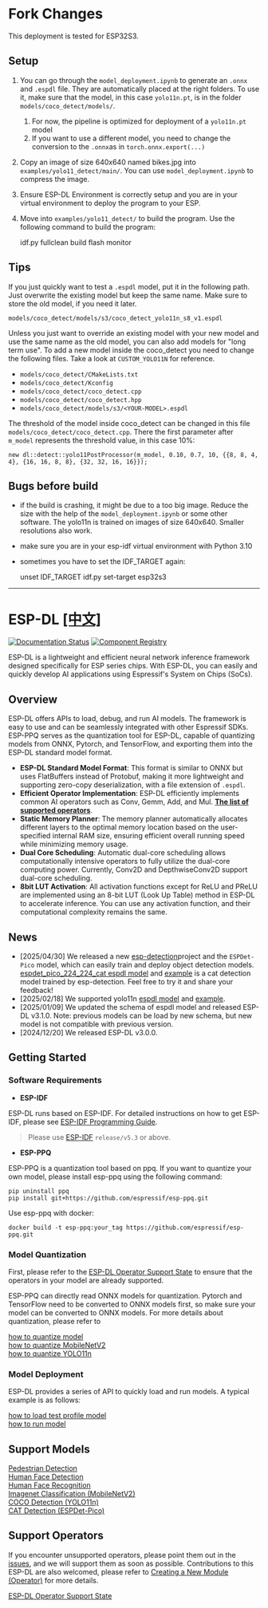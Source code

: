 # Fork Changes
This deployment is tested for ESP32S3.

## Setup
1. You can go through the `model_deployment.ipynb` to generate an `.onnx` and `.espdl` file. They are automatically placed at the right folders. To use it, make sure that the model, in this case `yolo11n.pt`, is in the folder `models/coco_detect/models/`.
   1. For now, the pipeline is optimized for deployment of a `yolo11n.pt` model
   2. If you want to use a different model, you need to change the conversion to the `.onnx`as in `torch.onnx.export(...)`
2. Copy an image of size 640x640 named bikes.jpg into `examples/yolo11_detect/main/`. You can use `model_deployment.ipynb` to compress the image.
3. Ensure ESP-DL Environment is correctly setup and you are in your virtual environment to deploy the program to your ESP.
4. Move into `examples/yolo11_detect/` to build the program. Use the following command to build the program:
 

    idf.py fullclean build flash monitor


## Tips
If you just quickly want to test a `.espdl` model, put it in the following path. Just overwrite the existing model but keep the same name. Make sure to store the old model, if you need it later.

    models/coco_detect/models/s3/coco_detect_yolo11n_s8_v1.espdl

Unless you just want to override an existing model with your new model and use the same name as the old model, you can also add models for "long term use". To add a new model inside the coco_detect you need to change the following files. Take a look at `CUSTOM_YOLO11N` for reference.
- `models/coco_detect/CMakeLists.txt`
- `models/coco_detect/Kconfig`
- `models/coco_detect/coco_detect.cpp`
- `models/coco_detect/coco_detect.hpp`
- `models/coco_detect/models/s3/<YOUR-MODEL>.espdl`

The threshold of the model inside coco_detect can be changed in this file `models/coco_detect/coco_detect.cpp`. There the first parameter after `m_model` represents the threshold value, in this case 10%:

    new dl::detect::yolo11PostProcessor(m_model, 0.10, 0.7, 10, {{8, 8, 4, 4}, {16, 16, 8, 8}, {32, 32, 16, 16}});

## Bugs before build
- if the build is crashing, it might be due to a too big image. Reduce the size with the help of the `model_deployment.ipynb` or some other software. The yolo11n is trained on images of size 640x640. Smaller resolutions also work.
- make sure you are in your esp-idf virtual environment with Python 3.10
- sometimes you have to set the IDF_TARGET again:


    unset IDF_TARGET
    idf.py set-target esp32s3



---
# ESP-DL [[中文]](./README_cn.md)

[![Documentation Status](./docs/_static/doc_latest.svg)](https://docs.espressif.com/projects/esp-dl/en/latest/index.html)  [![Component Registry](https://components.espressif.com/components/espressif/esp-dl/badge.svg)](https://components.espressif.com/components/espressif/esp-dl)

ESP-DL is a lightweight and efficient neural network inference framework designed specifically for ESP series chips. With ESP-DL, you can easily and quickly develop AI applications using Espressif's System on Chips (SoCs).

## Overview

ESP-DL offers APIs to load, debug, and run AI models. The framework is easy to use and can be seamlessly integrated with other Espressif SDKs. ESP-PPQ serves as the quantization tool for ESP-DL, capable of quantizing models from ONNX, Pytorch, and TensorFlow, and exporting them into the ESP-DL standard model format.

- **ESP-DL Standard Model Format**: This format is similar to ONNX but uses FlatBuffers instead of Protobuf, making it more lightweight and supporting zero-copy deserialization, with a file extension of `.espdl`.
- **Efficient Operator Implementation**: ESP-DL efficiently implements common AI operators such as Conv, Gemm, Add, and Mul. [**The list of supported operators**](./operator_support_state.md).
- **Static Memory Planner**: The memory planner automatically allocates different layers to the optimal memory location based on the user-specified internal RAM size, ensuring efficient overall running speed while minimizing memory usage.
- **Dual Core Scheduling**: Automatic dual-core scheduling allows computationally intensive operators to fully utilize the dual-core computing power. Currently, Conv2D and DepthwiseConv2D support dual-core scheduling.
- **8bit LUT Activation**: All activation functions except for ReLU and PReLU are implemented using an 8-bit LUT (Look Up Table) method in ESP-DL to accelerate inference. You can use any activation function, and their computational complexity remains the same.

## News
- [2025/04/30] We released a new [esp-detection](https://github.com/espressif/esp-detection)​​ project and the `​​ESPDet-Pico`​​ model, which can easily train and deploy object detection models. [espdet_pico_224_224_cat​​ espdl model](./models/cat_detect/) and [example](./examples/cat_detect/) is a cat detection model trained by ​esp-detection​​. Feel free to try it and share your feedback!   
- [2025/02/18] We supported yolo11n [espdl model](https://github.com/espressif/esp-dl/tree/master/models/coco_detect) and [example](https://github.com/espressif/esp-dl/tree/master/examples/yolo11_detect).
- [2025/01/09] We updated the schema of espdl model and released ESP-DL v3.1.0. Note: previous models can be load by new schema, but new model is not compatible with previous version. 
- [2024/12/20] We released ESP-DL v3.0.0.

## Getting Started

### Software Requirements

- **ESP-IDF**  

ESP-DL runs based on ESP-IDF. For detailed instructions on how to get ESP-IDF, please see [ESP-IDF Programming Guide](https://idf.espressif.com).

> Please use [ESP-IDF](https://github.com/espressif/esp-idf) `release/v5.3` or above.


- **ESP-PPQ**

ESP-PPQ is a quantization tool based on ppq. If you want to quantize your own model, please install esp-ppq using the following command:
```
pip uninstall ppq
pip install git+https://github.com/espressif/esp-ppq.git
```
Use esp-ppq with docker:
```
docker build -t esp-ppq:your_tag https://github.com/espressif/esp-ppq.git
```

### Model Quantization

First, please refer to the [ESP-DL Operator Support State](./operator_support_state.md) to ensure that the operators in your model are already supported.  

ESP-PPQ can directly read ONNX models for quantization. Pytorch and TensorFlow need to be converted to ONNX models first, so make sure your model can be converted to ONNX models. For more details about quantization, please refer to

[how to quantize model](https://docs.espressif.com/projects/esp-dl/en/latest/tutorials/how_to_quantize_model.html)  
[how to quantize MobileNetV2](https://docs.espressif.com/projects/esp-dl/en/latest/tutorials/how_to_deploy_mobilenetv2.html#model-quantization)  
[how to quantize YOLO11n](https://docs.espressif.com/projects/esp-dl/en/latest/tutorials/how_to_deploy_yolo11n.html#model-quantization)  


### Model Deployment
ESP-DL provides a series of API to quickly load and run models.  A typical example is as follows:

[how to load test profile model](https://docs.espressif.com/projects/esp-dl/en/latest/tutorials/how_to_load_test_profile_model.html)  
[how to run model](https://docs.espressif.com/projects/esp-dl/en/latest/tutorials/how_to_run_model.html)  


## Support Models

[Pedestrian Detection](./models/pedestrian_detect/)     
[Human Face Detection](./models/human_face_detect/)     
[Human Face Recognition](./models/human_face_recognition/)     
[Imagenet Classification (MobileNetV2)](./models/imagenet_cls/)    
[COCO Detection (YOLO11n)](./models/coco_detect/)    
[CAT Detection (​​ESPDet-Pico)](./models/cat_detect/) 

## Support Operators

If you encounter unsupported operators, please point them out in the [issues](https://github.com/espressif/esp-dl/issues), and we will support them as soon as possible. Contributions to this ESP-DL are also welcomed, please refer to [Creating a New Module (Operator)](https://docs.espressif.com/projects/esp-dl/en/latest/tutorials/how_to_add_a_new_module%28operator%29.html) for more details.

[ESP-DL Operator Support State](./operator_support_state.md)
